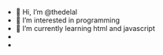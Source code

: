 - 👋 Hi, I’m @thedelal
- 👀 I’m interested in programming
- 🌱 I’m currently learning html and javascript
- 
-

<!---
thedelal/thedelal is a ✨ special ✨ repository because its `README.md` (this file) appears on your GitHub profile.
You can click the Preview link to take a look at your changes.
--->
